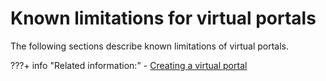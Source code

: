 # Known limitations for virtual portals

The following sections describe known limitations of virtual portals.

<!--
-   **[Scope of virtual portals](../admin-system/advpref_limits_scope.md)**  
HCL has tested an installation with 300 virtual portals and a total of more than 200,000 pages successfully. More detailed results of these tests are listed here.
-   **[Using a new host name for an existing virtual portal](../admin-system/advpref_limits_new_hostname.md)**  
If you want to use a new host name for an existing virtual portal, you must delete the virtual portal. Then, re-create it with the new host name.
-   **[Change of theme for virtual portal might not take effect](../admin-system/advpref_limits_chg_theme.md)**  
If you change the theme for a virtual portal by editing the virtual portal in the Virtual Portals portlet, this change affects only the root page of the virtual portal. -->


???+ info "Related information:"
    - [Creating a virtual portal](../../adm_vp_task/vp_adm_task/create_vp/index.md)


